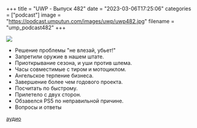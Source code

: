 +++
title = "UWP - Выпуск 482"
date = "2023-03-06T17:25:06"
categories = ["podcast"]
image = "https://podcast.umputun.com/images/uwp/uwp482.jpg"
filename = "ump_podcast482"
+++

![](https://podcast.umputun.com/images/uwp/uwp482.jpg)

- Решение проблемы "не влезай, убьет!"
- Запретили оружие в нашем штате.
- Приоткрывание сезона, и уши против шлема.
- Часы совместимые с тиром и мотоциклом.
- Ангельское терпение бизнеса.
- Завершение более чем годового проекта.
- Посчитать по быстрому.
- Прилетело с двух сторон.
- Обзавелся PS5 по неправильной причине.
- Вопросы и ответы

[аудио](https://podcast.umputun.com/media/ump_podcast482.mp3)
<audio src="https://podcast.umputun.com/media/ump_podcast482.mp3" preload="none"></audio>
